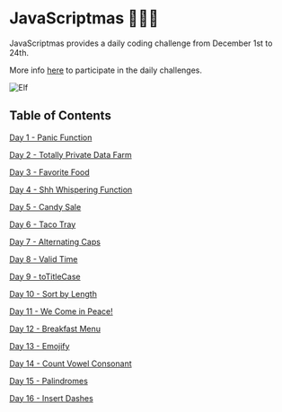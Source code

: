 # JavaScriptmas 🎄🎄🎄

JavaScriptmas provides a daily coding challenge from December 1st to 24th.

More info [here](https://scrimba.com/learn/javascriptmas) to participate in the daily challenges.

![Elf](https://media.giphy.com/media/oBTCwXvs0SUNO/giphy.gif)

## Table of Contents

[Day 1 - Panic Function](day1_panic_function/README.md)

[Day 2 - Totally Private Data Farm](day2_totally_private_data_farm/README.md)

[Day 3 - Favorite Food](day3_favorite_food/README.md)

[Day 4 - Shh Whispering Function](day4_shh_whispering_function/README.md)

[Day 5 - Candy Sale](day5_candy_sale/README.md)

[Day 6 - Taco Tray](day6_taco_tray/README.md)

[Day 7 - Alternating Caps](day7_alternating_caps/README.md)

[Day 8 - Valid Time](day8_valid_time/README.md)

[Day 9 - toTitleCase](day9_to_title_case/README.md)

[Day 10 - Sort by Length](day10_sort_by_length/README.md)

[Day 11 - We Come in Peace!](day11_we_come_in_peace/README.md)

[Day 12 - Breakfast Menu](day12_breakfast_menu/README.md)

[Day 13 - Emojify](day13_emojify/README.md)

[Day 14 - Count Vowel Consonant](day14_count_vowel_consonant/README.md)

[Day 15 - Palindromes](day15_palindromes/README.md)

[Day 16 - Insert Dashes](day16_insert_dashes/README.md)
